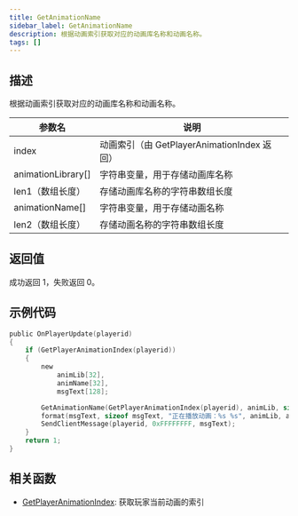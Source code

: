 ```yaml
---
title: GetAnimationName
sidebar_label: GetAnimationName
description: 根据动画索引获取对应的动画库名称和动画名称。
tags: []
---
```


## 描述

根据动画索引获取对应的动画库名称和动画名称。

| 参数名             | 说明                                        |
| ------------------ | ------------------------------------------- |
| index              | 动画索引（由 GetPlayerAnimationIndex 返回） |
| animationLibrary[] | 字符串变量，用于存储动画库名称              |
| len1（数组长度）   | 存储动画库名称的字符串数组长度              |
| animationName[]    | 字符串变量，用于存储动画名称                |
| len2（数组长度）   | 存储动画名称的字符串数组长度                |

## 返回值

成功返回 1，失败返回 0。

## 示例代码

```c
public OnPlayerUpdate(playerid)
{
    if (GetPlayerAnimationIndex(playerid))
    {
        new
            animLib[32],
            animName[32],
            msgText[128];

        GetAnimationName(GetPlayerAnimationIndex(playerid), animLib, sizeof animLib, animName, sizeof animName);
        format(msgText, sizeof msgText, "正在播放动画：%s %s", animLib, animName);
        SendClientMessage(playerid, 0xFFFFFFFF, msgText);
    }
    return 1;
}
```

## 相关函数

- [GetPlayerAnimationIndex](GetPlayerAnimationIndex.md): 获取玩家当前动画的索引
